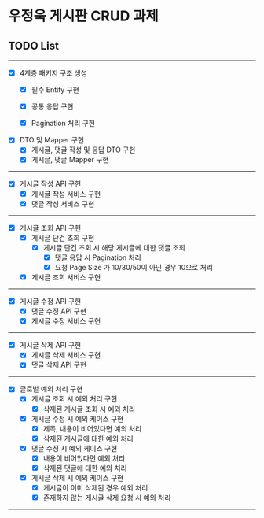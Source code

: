 # 우정욱 게시판 CRUD 과제


## TODO List

<hr>

- [x] 4계층 패키지 구조 생성
  - [x] 필수 Entity 구현
  - [x] 공통 응답 구현
  - [x] Pagination 처리 구현


- [x] DTO 및 Mapper 구현
  - [x] 게시글, 댓글 작성 및 응답 DTO 구현
  - [x] 게시글, 댓글 Mapper 구현

<hr>

- [x] 게시글 작성 API 구현
  - [x] 게시글 작성 서비스 구현
  - [x] 댓글 작성 서비스 구현

<hr>

- [x] 게시글 조회 API 구현
  - [x] 게시글 단건 조회 구현
    - [x] 게시글 단건 조회 시 해당 게시글에 대한 댓글 조회
      - [x] 댓글 응답 시 Pagination 처리
      - [x] 요청 Page Size 가 10/30/50이 아닌 경우 10으로 처리
  - [x] 게시글 조회 서비스 구현

<hr>

- [x] 게시글 수정 API 구현
  - [x] 댓글 수정 API 구현
  - [x] 게시글 수정 서비스 구현

<hr>

- [x] 게시글 삭제 API 구현
  - [x] 게시글 삭제 서비스 구현
  - [x] 댓글 삭제 API 구현

<hr>

- [x] 글로벌 예외 처리 구현
  - [x] 게시글 조회 시 예외 처리 구현
    - [x] 삭제된 게시글 조회 시 예외 처리
  - [x] 게시글 수정 시 예외 케이스 구현
    - [x] 제목, 내용이 비어있다면 예외 처리
    - [x] 삭제된 게시글에 대한 예외 처리
  - [x] 댓글 수정 시 예외 케이스 구현
    - [x] 내용이 비어있다면 예외 처리
    - [x] 삭제된 댓글에 대한 예외 처리
  - [x] 게시글 삭제 시 예외 케이스 구현
    - [x] 게시글이 이미 삭제된 경우 예외 처리
    - [x] 존재하지 않는 게시글 삭제 요청 시 예외 처리

<hr>